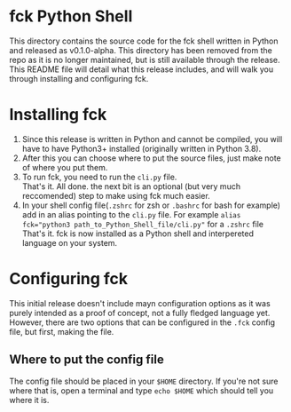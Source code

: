 # fck Python Shell

This directory contains the source code for the fck shell written in Python and released as v0.1.0-alpha. This directory has been removed from the repo as it is no longer maintained, but is still available through the release. This README file will detail what this release includes, and will walk you through installing and configuring fck.

# Installing fck

1. Since this release is written in Python and cannot be compiled, you will have to have Python3+ installed (originally written in Python 3.8).  
2. After this you can choose where to put the source files, just make note of where you put them.  
3. To run fck, you need to run the ``cli.py`` file.  
That's it. All done. the next bit is an optional (but very much reccomended) step to make using fck much easier.  
4. In your shell config file(``.zshrc`` for zsh or ``.bashrc`` for bash for example) add in an alias pointing to the ``cli.py`` file. For example ``alias fck="python3 path_to_Python_Shell_file/cli.py"`` for a ``.zshrc`` file  
That's it. fck is now installed as a Python shell and interpereted language on your system.

# Configuring fck

This initial release doesn't include mayn configuration options as it was purely intended as a proof of concept, not a fully fledged language yet. However, there are two options that can be configured in the ``.fck`` config file, but first, making the file.

## Where to put the config file

The config file should be placed in your ``$HOME`` directory. If you're not sure where that is, open a terminal and type ``echo $HOME`` which should tell you where it is.

## 

